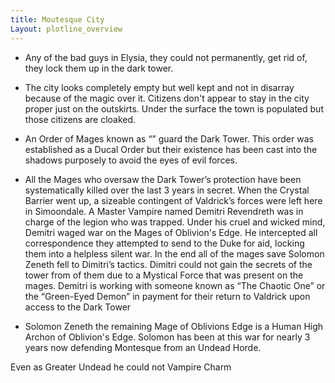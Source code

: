 ```yaml
---
title: Moutesque City 
Layout: plotline_overview
---
```


- Any of the bad guys in Elysia, they could not permanently, get rid of, they lock them up in the dark tower.

- The city looks completely empty but well kept and not in disarray because of the magic over it. Citizens don't appear to stay in the city proper just on the outskirts. Under the surface the town is populated but those citizens are cloaked. 
- An Order of Mages known as “”  guard the Dark Tower. This order was established as a Ducal Order but their existence has been cast into the shadows purposely to avoid the eyes of evil forces.
- All the Mages who oversaw the Dark Tower’s protection have been systematically killed over the last 3 years in secret. When the Crystal Barrier went up, a sizeable contingent of Valdrick’s forces were left here in Simoondale. A Master Vampire named Demitri Revendreth was in charge of the legion who was trapped. Under his cruel and wicked mind, Demitri waged war on the  Mages of Oblivion's Edge.  He intercepted all correspondence they attempted to send to the Duke for aid, locking them into a helpless silent war. In the end all of the mages save  Solomon Zeneth fell to Dimitri’s tactics. Dimitri could not gain the secrets of the tower from of them due to a Mystical Force that was present on the mages. Demitri is working with someone known as “The Chaotic One” or the “Green-Eyed Demon” in payment for their return to Valdrick upon access to the Dark Tower
- Solomon Zeneth the remaining Mage of Oblivions Edge is a Human High Archon of Oblivion's Edge. Solomon has been at this war for nearly 3 years now defending Montesque from an Undead Horde. 







Even as Greater Undead he could not Vampire Charm 